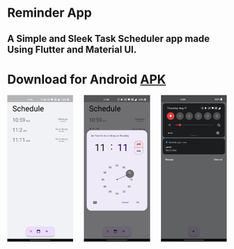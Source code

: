 # Reminder App

## A Simple and Sleek Task Scheduler app made Using Flutter and Material UI. 
# Download for Android [APK](https://github.com/AshishKumarD/Reminder_App/releases/download/v0.0.1/ReminderApp.apk)

<div style="display: flex; justify-content: space-between;">
    <img src="./Home.jpg" style="max-width: 30%;">
    <img src="./Set-time.jpg" style="max-width: 30%;">
    <img src="./Notification.jpg" style="max-width: 30%;">
</div>





